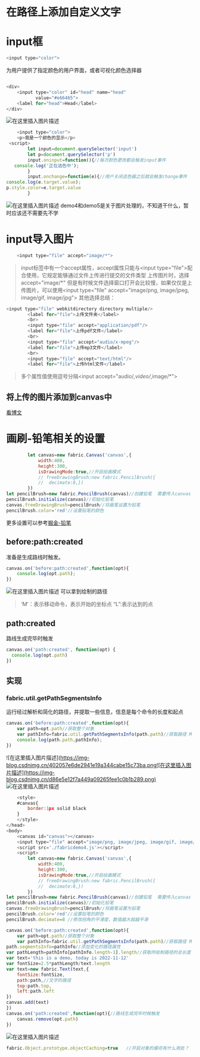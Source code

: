# 在路径上添加自定义文字
# input框

```javascript
<input type="color">
```
为用户提供了指定颜色的用户界面，或者可视化颜色选择器

```javascript

<div>
    <input type="color" id="head" name="head"
           value="#e66465">
    <label for="head">Head</label>
</div>

```
![在这里插入图片描述](https://img-blog.csdnimg.cn/05d5bb982c05492ebac7fa676e6d5d4e.png)

```javascript
	<input type="color">
	<p>我是一个颜色的显示</p>
 <script>
		let input=document.querySelector('input')
		let p=document.querySelector('p')
		input.oninput=function(){//每次颜色更改都会触发input事件
   console.log('正在选色中');
		}
		input.onchange=function(e){//用户关闭选色器之后就会触发change事件
console.log(e.target.value);
p.style.color=e.target.value
		}
```
![在这里插入图片描述](https://img-blog.csdnimg.cn/47849be196ec401f82c81ab54a562cbb.png)
demo4和demo5是关于图片处理的，不知道干什么，暂时应该还不需要先不学
# input导入图片

```javascript
	<input type="file" accept="image/*">

```

> input标签中有一个accept属性，accept属性只能与\<input type="file"\>配合使用，它规定能够通过文件上传进行提交的文件类型
> 上传图片时，选择 accept="image/*"  但是有时候文件选择窗口打开会比较慢，如果仅仅是上传图片，可以使用\<input type="file" accept="image/png, image/jpeg, image/gif, image/jpg">
> 其他选择总结：
> 

```javascript
<input type="file" webkitdirectory directory multiple/>
        <label for="file">上传文件夹</label>
        <br>
        <input type="file" accept="application/pdf"/>
        <label for="file">上传pdf文件</label>
        <br>
        <input type="file" accept="audio/x-mpeg"/>
        <label for="file">上传mp3文件</label>
        <br>
        <input type="file" accept="text/html"/>
        <label for="file">上传html文件</label>
```

> 多个属性值使用逗号分隔\<input accept="audio/*,video/*,image/*">
## 将上传的图片添加到canvas中
[看博文](https://blog.csdn.net/qq_45387575/article/details/127800859)

# 画刷-铅笔相关的设置

```javascript
		let canvas=new fabric.Canvas('canvas',{
			width:400,
			height:300,
			isDrawingMode:true,//开启绘画模式
			// freeDrawingBrush:new fabric.PencilBrush({
			// 	decimate:8,})
		})
let pencilBrush=new fabric.PencilBrush(canvas)//创建铅笔  需要传入canvas
pencilBrush.initialize(canvas)//初始化铅笔
canvas.freeDrawingBrush=pencilBrush//将画笔设置为铅笔
pencilBrush.color='red'//设置铅笔的颜色
```
更多设置可以参考[掘金-铅笔](https://juejin.cn/post/7145662816022691847)
## before:path:created
准备是生成路线时触发。

```javascript
canvas.on('before:path:created',function(opt){
	console.log(opt.path);
})
```

![在这里插入图片描述](https://img-blog.csdnimg.cn/452c04a519c9427e8ea56bf5584a4d7d.png)
可以拿到绘制的路径

> ‘M’：表示移动命令，表示开始的坐标点
>  “L”:表示达到的点
## path:created
路线生成完毕时触发

```javascript
canvas.on('path:created', function(opt) {
  console.log(opt.path)
})
```

## 实现
### fabric.util.getPathSegmentsInfo
运行经过解析和简化的路径，并提取一些信息，信息是每个命令的长度和起点

```javascript
canvas.on('before:path:created',function(opt){
	var path=opt.path//获取整个对象
	var pathInfo=fabric.util.getPathSegmentsInfo(path.path)//获取路径 M L 等等
	console.log(path.path,pathInfo);
})
```
![在这里插入图片描述](https://img-blog.csdnimg.cn/402057e6de2941e19a344cabe15c73ba.png![在这里插入图片描述](https://img-blog.csdnimg.cn/d86e5e12f7a449a09265fee1c0b1b289.png)
![在这里插入图片描述](https://img-blog.csdnimg.cn/d570722927b04a7dbea4eb9c48074c80.png)

```javascript
	<style>
	#canvas{
		border:1px solid black
	}
	</style>
</head>
<body>
	<canvas id="canvas"></canvas>
	<input type="file" accept="image/png, image/jpeg, image/gif, image/jpg" id="input">
	<script src='./fabricdemo4.js'></script>
	<script>
		let canvas=new fabric.Canvas('canvas',{
			width:400,
			height:300,
			isDrawingMode:true,//开启绘画模式
			// freeDrawingBrush:new fabric.PencilBrush({
			// 	decimate:8,})
		})
let pencilBrush=new fabric.PencilBrush(canvas)//创建铅笔  需要传入canvas
pencilBrush.initialize(canvas)//初始化铅笔
canvas.freeDrawingBrush=pencilBrush//将画笔设置为铅笔
pencilBrush.color='red'//设置铅笔的颜色
pencilBrush.decimate=8 //修改拐角的平滑度，数值越大就越平滑

canvas.on('before:path:created',function(opt){
	var path=opt.path//获取整个对象
	var pathInfo=fabric.util.getPathSegmentsInfo(path.path)//获取路径 M L 等等 并且对路径进行了解析
path.segmentsInfo=pathInfo//添加变化的路径属性
var pathLength=pathInfo[pathInfo.length-1].length//获取所绘制路径的总长度
var text='this is a demo, today is 2022-11-12'
var fontSize=2.5*pathLength/text.length
var text=new fabric.Text(text,{
	fontSize:fontSize,
	path:path,//文字的路径
	top:path.top,
	left:path.left
})
canvas.add(text)
})
canvas.on('path:created',function(opt){//路线生成完毕时候触发
	canvas.remove(opt.path)
})
```
![在这里插入图片描述](https://img-blog.csdnimg.cn/55d8f30bd5794f04beeb1e492b69ccc4.png)

```javascript
fabric.Object.prototype.objectCaching=true   //开启对象的缓存有什么用处？
```

